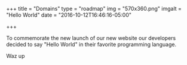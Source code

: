 +++
title = "Domains"
type = "roadmap"
img = "570x360.png"
imgalt = "Hello World"
date = "2016-10-12T16:46:16-05:00"

+++

To commemorate the new launch of our new website our developers decided to say "Hello World" in their favorite programming language.
<!--more-->

Waz up
